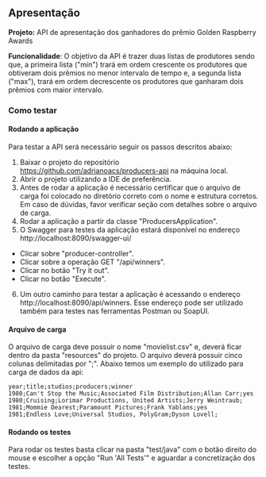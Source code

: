 ## Apresentação

**Projeto:** API de apresentação dos ganhadores do prêmio Golden Raspberry Awards

**Funcionalidade**: O objetivo da API é trazer duas listas de produtores sendo que, a primeira lista ("min") trará em ordem crescente os produtores que obtiveram dois prêmios no menor intervalo de tempo e, a segunda lista ("max"), trará em ordem decrescente os produtores que ganharam dois prêmios com maior intervalo.

### Como testar
#### Rodando a aplicação

Para testar a API será necessário seguir os passos descritos abaixo:

1. Baixar o projeto do repositório https://github.com/adrianoacs/producers-api na máquina local.
2. Abrir o projeto utilizando a IDE de preferência.
3. Antes de rodar a aplicação é necessário certificar que o arquivo de carga foi colocado no diretório correto com o nome e estrutura corretos. Em caso de dúvidas, favor verificar seção com detalhes sobre o arquivo de carga.
4. Rodar a aplicação a partir da classe "ProducersApplication".
5. O Swagger para testes da aplicação estará disponível no endereço http://localhost:8090/swagger-ui/
- Clicar sobre "producer-controller".
- Clicar sobre a operação GET "/api/winners".
- Clicar no botão "Try it out".
- Clicar no botão "Execute".

6. Um outro caminho para testar a aplicação é acessando o endereço http://localhost:8090/api/winners. Esse endereço pode ser utilizado também para testes nas ferramentas Postman ou SoapUI.

#### Arquivo de carga
O arquivo de carga deve possuir o nome "movielist.csv" e, deverá ficar dentro da pasta "resources" do projeto. O arquivo deverá possuir cinco colunas delimitadas por ";". Abaixo temos um exemplo do utilizado para carga de dados da api:

```
year;title;studios;producers;winner
1980;Can't Stop the Music;Associated Film Distribution;Allan Carr;yes
1980;Cruising;Lorimar Productions, United Artists;Jerry Weintraub;
1981;Mommie Dearest;Paramount Pictures;Frank Yablans;yes
1981;Endless Love;Universal Studios, PolyGram;Dyson Lovell;
```

#### Rodando os testes
Para rodar os testes basta clicar na pasta "test/java" com o botão direito do mouse e escolher a opção "Run 'All Tests'" e aguardar a concretização dos testes.


